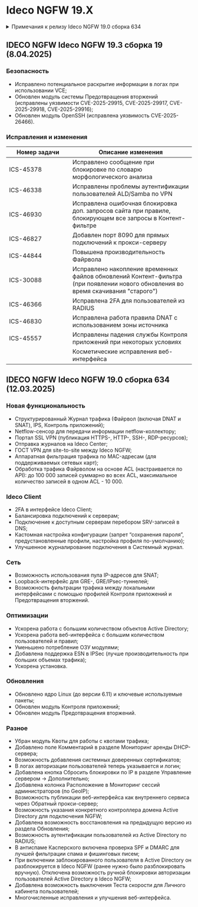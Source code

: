 # Ideco NGFW 19.X

<details>

<summary>Примечания к релизу Ideco NGFW 19.0 сборка 634</summary>

**Дата выхода версии**: 12.03.2025.

Техническая поддержка и обратная связь (поможет нам улучшить продукт):

* Обсудить версию в телеграмм-канале с разработчиками: [https://t.me/idecoutm](https://t.me/idecoutm)
* Портал технической поддержки: [https://help.ideco.ru/](https://help.ideco.ru/)
* Электронная почта: help@ideco.ru
* Telegram: [ideco.bot](https://telegram.im/@ideco\_support\_bot)

[Скачать Ideco NGFW 18.](https://my.ideco.ru/)\
Автоматическая регистрация тестовой лицензии: my.ideco.ru (полная функциональность на 40 дней и 10 000 пользователей).

**Обновление с релизов Ideco UTM 8.12 и старше:**

Обновление с релиза Ideco UTM 13 возможно через автоматические обновления (тестовый канал, будет доступна в ближайшее время).\
Обновление с релизов 8.х, 9.х, 10.х, 11.х, 12.х возможно через автоматические обновления с промежуточным обновлением до версий 9.11, 10.7, 11.10, 12.8.\
После обновлении на Ideco UTM 15 приостанавливается синхронизация с Active Directory, если локальные пользователи Ideco UTM находятся в группах Active Directory.

**Обновление с версии Ideco UTM 7.9.9:**

Прямое обновление до версии 19 напрямую невозможно.\
Возможна миграция настроек (загрузка бэкапа настроек) на предварительно установленную версию [9.11](https://storage.yandexcloud.net/ideco-utm-iso/Ideco-UTM-9-11-2.iso) и дальнейшее обновление до версии 18.0 с помощью автоматического обновления.

</details>

## IDECO NGFW Ideco NGFW 19.3 сборка 19 (8.04.2025)

### Безопасность

- Исправлено потенциальное раскрытие информации в логах при использовании VCE;
- Обновлен модуль системы Предотвращения вторжений (исправлены уязвимости CVE-2025-29915, CVE-2025-29917, CVE-2025-29918, CVE-2025-29916);
- Обновлен модуль OpenSSH (исправлена уязвимость CVE-2025-26466).

### Исправления и изменения

<table><thead><tr><th width="156">Номер задачи</th><th>Описание изменения</th></tr></thead><tbody>
<tr><td>ICS-45378</td><td>Исправлено сообщение при блокировке по словарю морфологического анализа</td></tr>

<tr><td>ICS-46338</td><td>Исправлены проблемы аутентификации пользователей ALD/Samba по VPN</td></tr>

<tr><td>ICS-46930</td><td>Исправлена ошибочная блокировка доп. запросов сайта при правиле, блокирующем все запросы в Контент-фильтре</td></tr>

<tr><td>ICS-46827</td><td>Добавлен порт 8090 для прямых подключений к прокси-серверу</td></tr>

<tr><td>ICS-44844</td><td>Повышена производительность Файрвола</td></tr>

<tr><td>ICS-30088</td><td>Исправлено накопление временных файлов обновлений Контент-фильтра (при появлении нового обновления во время скачивания "старого")</td></tr>

<tr><td>ICS-46366</td><td>Исправлена 2FA для пользователей из RADIUS</td></tr>

<tr><td>ICS-46830</td><td>Исправлена работа правила DNAT с использованием зоны источника</td></tr>

<tr><td>ICS-45557</td><td>Исправлены падения службы Контроля приложений при некоторых условиях</td></tr>

<tr><td> </td><td>Косметические исправления веб-интерфейса</td></tr>

</tbody></table>

## IDECO NGFW Ideco NGFW 19.0 сборка 634 (12.03.2025)

### Новая функциональность

* Структурированный Журнал трафика (Файрвол (включая DNAT и SNAT), IPS, Контроль приложений);
* Netflow-сенсор для передачи информации netflow-коллектору;
* Портал SSL VPN (публикация HTTPS-, HTTP-, SSH-, RDP-ресурсов);
* Отправка журналов на Ideco Center;
* ГОСТ VPN для site-to-site между Ideco NGFW;
* Аппаратная фильтрация трафика по MAC-адресам (для поддерживаемых сетевых карт);
* Обработка трафика Файрволом на основе ACL (настраивается по API): до 100 000 записей суммарно во всех ACL, максимальное количество записей в одном ACL - 10 000.

### Ideco Client

* 2FA в интерфейсе Ideco Client;
* Балансировка подключений к серверам;
* Подключение к доступным серверам перебором SRV-записей в DNS;
* Кастомная настройка конфигурации (запрет “сохранения пароля”, предустановленные профили, настройка профиля по-умолчанию);
* Улучшенное журналирование подключения в Системный журнал.

### Сеть

* Возможность использования пула IP-адресов для SNAT;
* Loopback-интерфейс для GRE-, GRE/IPsec-туннелей;
* Возможность фильтрации трафика между локальными интерфейсами с помощью профилей Контроля приложений и Предотвращения вторжений.

### Оптимизации

* Ускорена работа с большим количеством объектов Active Directory;
* Ускорена работа веб-интерфейса с большим количеством пользователей и правил;
* Уменьшено потребление ОЗУ модулями;
* Добавлена поддержка ESN в IPSec (лучше производительность при больших объемах трафика);
* Ускорена установка.

### Обновления

* Обновлено ядро Linux (до версии 6.11) и ключевые используемые пакеты;
* Обновлен модуль Контроля приложений;
* Обновлен модуль Предотвращения вторжений.

### Разное

* Убран модуль Квоты для работы с квотами трафика;
* Добавлено поле Комментарий в разделе Мониторинг аренды DHCP-сервера;
* Возможность добавления системных доверенных сертификатов;
* В логах авторизации пользователей теперь указывается и логин;
* Добавлена кнопка Сбросить блокировки по IP в разделе Управление сервером -> Дополнительно;
* Добавлена колонка Расположение в Мониторинг сессий администраторов (по GeoIP);
* Возможность публикации веб-интерфейса как внутреннего сервиса через Обратный прокси-сервер;
* Возможность указания конкретного контроллера домена Active Directory для подключения NGFW;
* Добавлена возможность восстановления на предыдущую версию из раздела Обновления;
* Возможность аутентификации пользователей из Active Directory по RADIUS;
* В антиспаме Касперского включена проверка SPF и DMARC для лучшей фильтрации спама и фишинговых писем;
* При включении заблокированного пользователя в Active Directory он разблокируется в Ideco NGFW (ранее нужно было разблокировать вручную). Отключена возможность ручной блокировки авторизации пользователей Active Directory в Ideco NGFW;
* Добавлена возможность выключения Теста скорости для Личного кабинета пользователей;
* Многочисленные исправления и улучшения веб-интерфейса.
